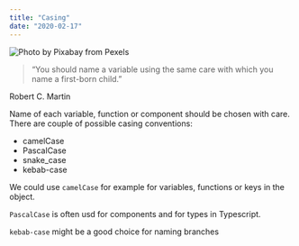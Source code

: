 ```yaml
---
title: "Casing"
date: "2020-02-17"
---
```


![](https://i.imgur.com/Vv2NHVt.jpg "Photo by Pixabay from Pexels")

> “You should name a variable using the same care with which you name a first-born child.”

Robert C. Martin

Name of each variable, function or component should be chosen with care. There are couple of possible casing conventions:

- camelCase
- PascalCase
- snake_case
- kebab-case


We could use <code>camelCase</code> for example for variables, functions or keys in the object.

<code>PascalCase</code> is often usd for components and for types in Typescript.

<code>kebab-case</code> might be a good choice for naming branches
